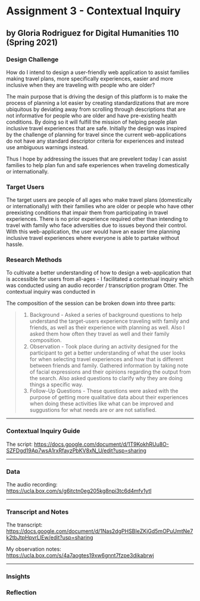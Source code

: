 # Assignment 3 - Contextual Inquiry 
## by Gloria Rodriguez for Digital Humanities 110 (Spring 2021)

### Design Challenge 
How do I intend to design a user-friendly web application to assist families making travel plans, more specifically experiences, easier and more inclusive when they are traveling with people who are older?

The main purpose that is driving the design of this platform is to make the process of planning a lot easier by creating standardizations that are more ubiquitous by deviating away from scrolling through descriptions that are not informative for people who are older and have pre-existing health conditions. By doing so it will fulfill the mission of helping people plan inclusive travel experiences that are safe. Initially the design was inspired by the challenge of planning for travel since the current web-applications do not have any standard descriptor criteria for experiences and instead use ambiguous warnings instead. 

Thus I hope by addressing the issues that are prevelent today I can assist families to help plan fun and safe experiences when traveling domestically or internationally. 

### Target Users 
The target users are people of all ages who make travel plans (domestically or internationally) with their families who are older or people who have other preexisting conditions that impair them from participating in travel experiences. There is no prior experience required other than intending to travel with family who face adversities due to issues beyond their control. With this web-application, the user would have an easier time planning inclusive travel experiences where everyone is able to partake without hassle. 

### Research Methods
To cultivate a better understanding of how to design a web-application that is accessible for users from all-ages - I facilitated a contextual inquiry which was conducted using an audio recorder / transcription program Otter. The contextual inquiry was conducted in 

The composition of the session can be broken down into three parts:
> 1. Background - Asked a series of background questions to help understand the target-users experience traveling with family and friends, as well as their experience with planning as well. Also I asked them how often they travel as well and their family composition. 
> 2. Observation - Took place during an activity designed for the participant to get a better understanding of what the user looks for when selecting travel experiences and how that is different between friends and family. Gathered information by taking note of facial expressions and their opinions regarding the output from the search. Also asked questions to clarify why they are doing things a specific way.
> 3. Follow-Up Questions - These questions were asked with the purpose of getting more qualitative data about their experiences when doing these activities like what can be improved and suggustions for what needs are or are not satisfied. 

---

### Contextual Inquiry Guide 
The script: https://docs.google.com/document/d/1T9KokhRUu8O-SZFDgd19Ap7wsA1rxRfayzPbKV8xN_U/edit?usp=sharing

---

### Data
The audio recording: https://ucla.box.com/s/g6itctn0eg205kg8npi3tc6d4mfv1ytl

---

### Transcript and Notes 
The transcript: https://docs.google.com/document/d/1Nas2dgPHSBIeZKjGd5mOPuUmtNe7k2tbJtpHpvrLlEw/edit?usp=sharing

My observation notes: https://ucla.box.com/s/4a7aogtes19xw6gnnt7fzpe3dikabrwj

---

### Insights 

### Reflection 
